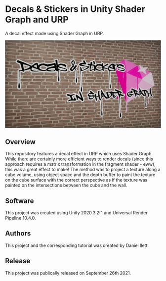 # Decals & Stickers in Unity Shader Graph and URP

A decal effect made using Shader Graph in URP.

![Decals Banner](banner.jpg)

## Overview

This repository features a decal effect in URP which uses Shader Graph. While there are certainly more efficient ways to render decals (since this approach requires a matrix transformation in the fragment shader - eww), this was a great effect to make! The method was to project a texture along a cube volume, using object space and the depth buffer to paint the texture on the cube surface with the correct perspective as if the texture was painted on the intersections between the cube and the wall.

## Software

This project was created using Unity 2020.3.2f1 and Universal Render Pipeline 10.4.0.

## Authors

This project and the corresponding tutorial was created by Daniel Ilett.

## Release

This project was publically released on September 26th 2021.
